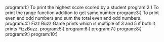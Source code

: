 program:1:)  To print the highest score scored by a student
program:2:)  To print the range function addition to get same number
program:3:)  To print even and odd numbers and sum the total even and odd numbers.
program:4:)  Fizz Buzz Game prints which is multiple of 3 and 5 if both it prints FizzBuzz.
program:5:)
program:6:)
program:7:)
program:8:)
program:9:)
program:10:)
